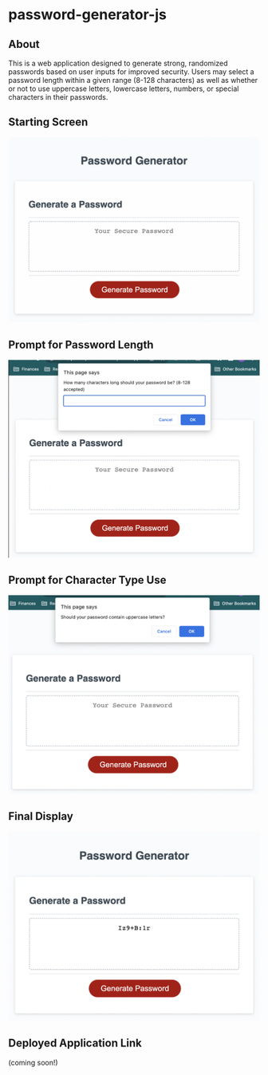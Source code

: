 # password-generator-js

## About

This is a web application designed to generate strong, randomized passwords based on user inputs for improved security. Users may select a password length within a given range (8-128 characters) as well as whether or not to use uppercase letters, lowercase letters, numbers, or special characters in their passwords.

## Starting Screen

!["A starting screen image that includes a generate password button"](./Assets/start.png)

## Prompt for Password Length

!["A popup prompt asking the user to provide a desired password length"](./Assets/length-prompt.png)

## Prompt for Character Type Use

!["The first in a series of popup prompts asking the user to select characters for use in the password"](./Assets/char-prompt.png)

## Final Display

!["The web application outputs a randomized password that meet's the user's criteria.](./Assets/end.png)

## Deployed Application Link

(coming soon!)
